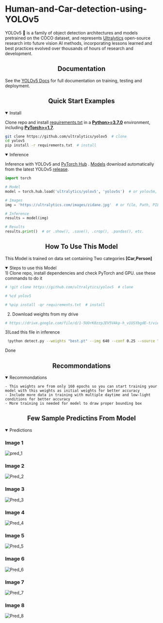# Human-and-Car-detection-using-YOLOv5

YOLOv5 🚀 is a family of object detection architectures and models pretrained on the COCO dataset, and represents <a href="https://ultralytics.com">Ultralytics</a>
 open-source research into future vision AI methods, incorporating lessons learned and best practices evolved over thousands of hours of research and development.
</p>

</div>

## <div align="center">Documentation</div>

See the [YOLOv5 Docs](https://docs.ultralytics.com) for full documentation on training, testing and deployment.

## <div align="center">Quick Start Examples</div>

<details open>
<summary>Install</summary>

Clone repo and install [requirements.txt](https://github.com/ultralytics/yolov5/blob/master/requirements.txt) in a
[**Python>=3.7.0**](https://www.python.org/) environment, including
[**PyTorch>=1.7**](https://pytorch.org/get-started/locally/).

```bash
git clone https://github.com/ultralytics/yolov5  # clone
cd yolov5
pip install -r requirements.txt  # install
```

</details>

<details open>
<summary>Inference</summary>

Inference with YOLOv5 and [PyTorch Hub](https://github.com/ultralytics/yolov5/issues/36)
. [Models](https://github.com/ultralytics/yolov5/tree/master/models) download automatically from the latest
YOLOv5 [release](https://github.com/ultralytics/yolov5/releases).

```python
import torch

# Model
model = torch.hub.load('ultralytics/yolov5', 'yolov5s')  # or yolov5m, yolov5l, yolov5x, custom

# Images
img = 'https://ultralytics.com/images/zidane.jpg'  # or file, Path, PIL, OpenCV, numpy, list

# Inference
results = model(img)

# Results
results.print()  # or .show(), .save(), .crop(), .pandas(), etc.
```
</details>

## <div align="center">How To Use This Model</div>
 This Model is trained on data set containing Two categories **[Car,Person]**
<details open>
<summary>Steps to use this Model</summary>
 1) Clone repo, install dependencies and check PyTorch and GPU.
 use these commands to do it

 ```python
# !git clone https://github.com/ultralytics/yolov5  # clone
 
# %cd yolov5
 
# %pip install -qr requirements.txt  # install
 ```
2) Download weights from my drive
```python
# https://drive.google.com/file/d/1-5UOrK0zzpJEV5VAkp-h_v1USYbgdE-t/view?usp=sharing
```
3)Load this file in inference 
```bash
 !python detect.py --weights "best.pt" --img 640 --conf 0.25 --source "Image.jpg"
```
Done
 
</details>

## <div align="center">Recommondations</div>
<details open>
<summary>Recommondations</summary>
 
 ```
 - This weights are from only 160 epochs so you can start training your model with this weights as initial weights for better accuracy
 - Include more data in training with multiple daytime and low-light conditions for better accuracy
 - More training is needed for model to draw proper bounding box
 ```
 </details>

## <div align="center">Few Sample Predictins From Model</div>
<details open>
<summary>Predictions</summary>

### Image 1
 ![pred_1](https://user-images.githubusercontent.com/83882379/152647859-b31a5409-9006-4aaa-97e9-d36a91083afb.jpg)
 
### Image 2

 ![Pred_2](https://user-images.githubusercontent.com/83882379/152647901-d54d1e0a-68ac-47a3-81f0-9b3c11cb6789.jpg)

 ### Image 3
 
 ![Pred_3](https://user-images.githubusercontent.com/83882379/152647909-1d3e17bb-e802-4513-b8da-28978a1a7f65.jpg)

  ### Image 4
 
 ![Pred_4](https://user-images.githubusercontent.com/83882379/152647914-30aeae1f-6ab3-4955-8d14-3e8b87b9bf82.jpg)

 ### Image 5
 
 ![Pred_5](https://user-images.githubusercontent.com/83882379/152647922-b1881eb1-25eb-468d-af8f-6accbc586238.png)
 
### Image 6
 ![Pred_6](https://user-images.githubusercontent.com/83882379/152647927-506e5692-ed45-44ab-a9eb-f3e0b38ebd71.jpg)

### Image 7

 ![Pred_7](https://user-images.githubusercontent.com/83882379/152647929-e0fa97ae-0fd9-4e57-8a9d-1d8e5353944f.jpg)

 ### Image 8
 
 ![Pred_8](https://user-images.githubusercontent.com/83882379/152647931-218ced82-7758-436c-bed7-a64f90c7c954.jpg)
 </details>
